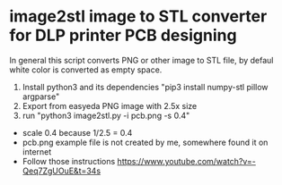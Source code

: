 # image2stl image to STL converter for DLP printer PCB designing

In general this script converts PNG or other image to STL file, by defaul white color is converted as empty space.

1. Install python3 and its dependencies "pip3 install numpy-stl pillow argparse"
1. Export from easyeda PNG image with 2.5x size
2. run "python3 image2stl.py -i pcb.png -s 0.4" 

* scale 0.4 because 1/2.5 = 0.4
* pcb.png example file is not created by me, somewhere found it on internet
* Follow those instructions
https://www.youtube.com/watch?v=-Qeq7ZgUOuE&t=34s
